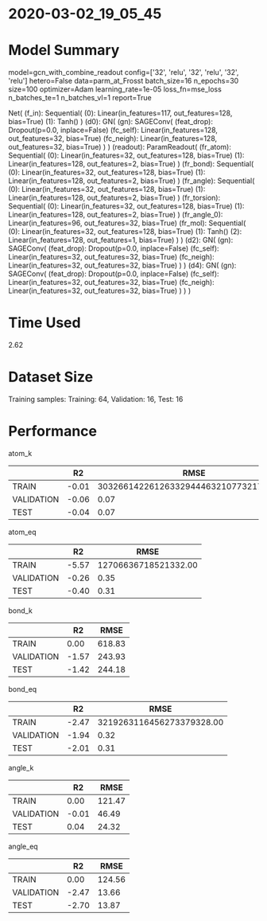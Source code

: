 2020-03-02_19_05_45
===========================
# Model Summary
model=gcn_with_combine_readout
config=['32', 'relu', '32', 'relu', '32', 'relu']
hetero=False
data=parm_at_Frosst
batch_size=16
n_epochs=30
size=100
optimizer=Adam
learning_rate=1e-05
loss_fn=mse_loss
n_batches_te=1
n_batches_vl=1
report=True

Net(
  (f_in): Sequential(
    (0): Linear(in_features=117, out_features=128, bias=True)
    (1): Tanh()
  )
  (d0): GN(
    (gn): SAGEConv(
      (feat_drop): Dropout(p=0.0, inplace=False)
      (fc_self): Linear(in_features=128, out_features=32, bias=True)
      (fc_neigh): Linear(in_features=128, out_features=32, bias=True)
    )
  )
  (readout): ParamReadout(
    (fr_atom): Sequential(
      (0): Linear(in_features=32, out_features=128, bias=True)
      (1): Linear(in_features=128, out_features=2, bias=True)
    )
    (fr_bond): Sequential(
      (0): Linear(in_features=32, out_features=128, bias=True)
      (1): Linear(in_features=128, out_features=2, bias=True)
    )
    (fr_angle): Sequential(
      (0): Linear(in_features=32, out_features=128, bias=True)
      (1): Linear(in_features=128, out_features=2, bias=True)
    )
    (fr_torsion): Sequential(
      (0): Linear(in_features=32, out_features=128, bias=True)
      (1): Linear(in_features=128, out_features=2, bias=True)
    )
    (fr_angle_0): Linear(in_features=96, out_features=32, bias=True)
    (fr_mol): Sequential(
      (0): Linear(in_features=32, out_features=128, bias=True)
      (1): Tanh()
      (2): Linear(in_features=128, out_features=1, bias=True)
    )
  )
  (d2): GN(
    (gn): SAGEConv(
      (feat_drop): Dropout(p=0.0, inplace=False)
      (fc_self): Linear(in_features=32, out_features=32, bias=True)
      (fc_neigh): Linear(in_features=32, out_features=32, bias=True)
    )
  )
  (d4): GN(
    (gn): SAGEConv(
      (feat_drop): Dropout(p=0.0, inplace=False)
      (fc_self): Linear(in_features=32, out_features=32, bias=True)
      (fc_neigh): Linear(in_features=32, out_features=32, bias=True)
    )
  )
)
# Time Used 
2.62

# Dataset Size
Training samples: 
Training: 64, Validation: 16, Test: 16
# Performance
atom_k

|              |R2            |RMSE          |
|------------- |------------- |------------- |
|TRAIN         |-0.01         |30326614226126332944463210773217280.00|
|VALIDATION    |-0.06         |0.07          |
|TEST          |-0.04         |0.07          |


atom_eq

|              |R2            |RMSE          |
|------------- |------------- |------------- |
|TRAIN         |-5.57         |12706636718521332.00|
|VALIDATION    |-0.26         |0.35          |
|TEST          |-0.40         |0.31          |


bond_k

|              |R2            |RMSE          |
|------------- |------------- |------------- |
|TRAIN         |0.00          |618.83        |
|VALIDATION    |-1.57         |243.93        |
|TEST          |-1.42         |244.18        |


bond_eq

|              |R2            |RMSE          |
|------------- |------------- |------------- |
|TRAIN         |-2.47         |3219263116456273379328.00|
|VALIDATION    |-1.94         |0.32          |
|TEST          |-2.01         |0.31          |


angle_k

|              |R2            |RMSE          |
|------------- |------------- |------------- |
|TRAIN         |0.00          |121.47        |
|VALIDATION    |-0.01         |46.49         |
|TEST          |0.04          |24.32         |


angle_eq

|              |R2            |RMSE          |
|------------- |------------- |------------- |
|TRAIN         |0.00          |124.56        |
|VALIDATION    |-2.47         |13.66         |
|TEST          |-2.70         |13.87         |

